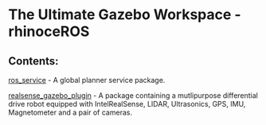 # The Ultimate Gazebo Workspace - rhinoceROS #

## Contents: 

[ros_service](https://github.com/leander-dsouza/Gazebo/tree/master/rhinoceROS/src/ros_service) - A global planner service package. 

[realsense_gazebo_plugin](https://github.com/leander-dsouza/Gazebo/tree/master/rhinoceROS/src/realsense_gazebo_plugin) - A package containing a mutlipurpose differential drive robot equipped with IntelRealSense, LIDAR, Ultrasonics, GPS, IMU, Magnetometer and a pair of cameras. 

 
